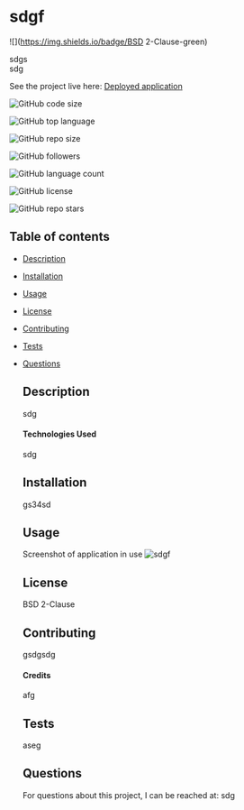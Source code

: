 # sdgf

  ![](https://img.shields.io/badge/BSD 2-Clause-green)


  sdgs  
  sdg


  See the project live here:
  [Deployed application](sdg)

  ![GitHub code size](https://img.shields.io/github/languages/code-size/sdgs/sdgf?color=FF0000&logo=GitHub&logoColor=FF0000&style=for-the-badge)  

  ![GitHub top language](https://img.shields.io/github/languages/top/sdgs/sdgf?color=FF7F00&logo=GitHub&logoColor=FF7F00&style=for-the-badge)  

  ![GitHub repo size](https://img.shields.io/github/repo-size/sdgs/sdgf?color=FFFF00&logo=GitHub&logoColor=FFFF00&style=for-the-badge)  

  ![GitHub followers](https://img.shields.io/github/followers/sdgs?color=00FF00&logo=GitHub&logoColor=00FF00&style=for-the-badge)  

  ![GitHub language count](https://img.shields.io/github/languages/count/sdgs/sdgf?color=0000FF&logo=GitHub&logoColor=0000FF&style=for-the-badge)  

  ![GitHub license](https://img.shields.io/github/license/sdgs/sdgf?color=2E2B5F&logo=GitHub&logoColor=2E2B5F&style=for-the-badge)  

  ![GitHub repo stars](https://img.shields.io/github/stars/sdgs/sdgf?color=8B00FF&logo=GitHub&logoColor=8B00FF&style=for-the-badge)  

      
  ## Table of contents
* [Description](#description)
* [Installation](#installation)
* [Usage](#usage)
* [License](#license)
* [Contributing](#contributing)
* [Tests](#tests)
* [Questions](#questions)

  ## Description
  sdg
      
  #### Technologies Used
  sdg
      
      
  ## Installation
  gs34sd
      

  ## Usage
  Screenshot of application in use
  ![sdgf](sdgh)
      

  ## License
  BSD 2-Clause

        
  ## Contributing
  gsdgsdg   
  
  #### Credits
  afg  


  ## Tests
  aseg   


  ## Questions
  For questions about this project, I can be reached at:
  sdg   
